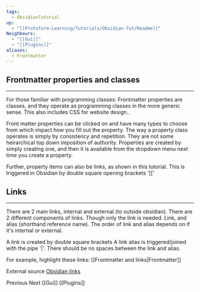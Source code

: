 ```yaml
---
tags:
  - ObsidianTutorial
up:
  - "[[Protoform-Learning/Tutorials/Obsidian-Tut/Readme]]"
Neighbours:
  - "[[Gui]]"
  - "[[Plugins]]"
aliases:
  - Frontmatter
---
```


## Frontmatter properties and classes
---
For those familiar with programming classes:
Frontmatter properties are classes, and they operate as programming classes in the more generic sense.
This also includes CSS for website design..

Front matter properties can be clicked on and have many types to choose from which impact how you fill out the property.
The way a property class operates is simply by consistency and repetition.
They are not some heirarchical top down imposition of authority.
Properties are created by simply creating one, and then it is available from the dropdown menu
next time you create a property.

Further, property items can also be links, as shown in this tutorial.
This is triggered in Obsidian by double square opening brackets '[['

## Links
---
There are 2 main links, internal and external (to outside obsidian).
There are 2 different components of links. Though only the link is needed.
Link, and alias (shorthand reference name).
The order of link and alias depends on if it's internal or external.

A link is created by double square brackets
A link alias is triggered/joined with the pipe '|'.
There should be no spaces between the link and alias.

For example, highlight these links:
[[Frontmatter and links|Frontmatter]]

External source
[Obsidian links](https://help.obsidian.md/links)

Previous Next
[[Gui]]
[[Plugins]]
